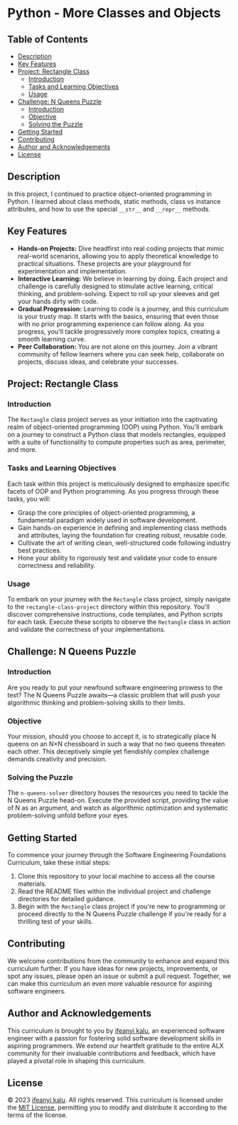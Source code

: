 # Python - More Classes and Objects

## Table of Contents
- [Description](#description)
- [Key Features](#key-features)
- [Project: Rectangle Class](#project-rectangle-class)
  - [Introduction](#introduction)
  - [Tasks and Learning Objectives](#tasks-and-learning-objectives)
  - [Usage](#usage)
- [Challenge: N Queens Puzzle](#challenge-n-queens-puzzle)
  - [Introduction](#introduction)
  - [Objective](#objective)
  - [Solving the Puzzle](#solving-the-puzzle)
- [Getting Started](#getting-started)
- [Contributing](#contributing)
- [Author and Acknowledgements](#author-and-acknowledgements)
- [License](#license)
## Description
In this project, I continued to practice object-oriented programming in Python.
I learned about class methods, static methods, class vs instance attributes, and
how to use the special `__str__` and `__repr__` methods.


## Key Features
- **Hands-on Projects:** Dive headfirst into real coding projects that mimic real-world scenarios, allowing you to apply theoretical knowledge to practical situations. These projects are your playground for experimentation and implementation.
- **Interactive Learning:** We believe in learning by doing. Each project and challenge is carefully designed to stimulate active learning, critical thinking, and problem-solving. Expect to roll up your sleeves and get your hands dirty with code.
- **Gradual Progression:** Learning to code is a journey, and this curriculum is your trusty map. It starts with the basics, ensuring that even those with no prior programming experience can follow along. As you progress, you'll tackle progressively more complex topics, creating a smooth learning curve.
- **Peer Collaboration:** You are not alone on this journey. Join a vibrant community of fellow learners where you can seek help, collaborate on projects, discuss ideas, and celebrate your successes.

## Project: Rectangle Class
### Introduction
The `Rectangle` class project serves as your initiation into the captivating realm of object-oriented programming (OOP) using Python. You'll embark on a journey to construct a Python class that models rectangles, equipped with a suite of functionality to compute properties such as area, perimeter, and more.

### Tasks and Learning Objectives
Each task within this project is meticulously designed to emphasize specific facets of OOP and Python programming. As you progress through these tasks, you will:
- Grasp the core principles of object-oriented programming, a fundamental paradigm widely used in software development.
- Gain hands-on experience in defining and implementing class methods and attributes, laying the foundation for creating robust, reusable code.
- Cultivate the art of writing clean, well-structured code following industry best practices.
- Hone your ability to rigorously test and validate your code to ensure correctness and reliability.

### Usage
To embark on your journey with the `Rectangle` class project, simply navigate to the `rectangle-class-project` directory within this repository. You'll discover comprehensive instructions, code templates, and Python scripts for each task. Execute these scripts to observe the `Rectangle` class in action and validate the correctness of your implementations.

## Challenge: N Queens Puzzle
### Introduction
Are you ready to put your newfound software engineering prowess to the test? The N Queens Puzzle awaits—a classic problem that will push your algorithmic thinking and problem-solving skills to their limits.

### Objective
Your mission, should you choose to accept it, is to strategically place N queens on an N×N chessboard in such a way that no two queens threaten each other. This deceptively simple yet fiendishly complex challenge demands creativity and precision.

### Solving the Puzzle
The `n-queens-solver` directory houses the resources you need to tackle the N Queens Puzzle head-on. Execute the provided script, providing the value of N as an argument, and watch as algorithmic optimization and systematic problem-solving unfold before your eyes.

## Getting Started
To commence your journey through the Software Engineering Foundations Curriculum, take these initial steps:
1. Clone this repository to your local machine to access all the course materials.
2. Read the README files within the individual project and challenge directories for detailed guidance.
3. Begin with the `Rectangle` class project if you're new to programming or proceed directly to the N Queens Puzzle challenge if you're ready for a thrilling test of your skills.

## Contributing
We welcome contributions from the community to enhance and expand this curriculum further. If you have ideas for new projects, improvements, or spot any issues, please open an issue or submit a pull request. Together, we can make this curriculum an even more valuable resource for aspiring software engineers.

## Author and Acknowledgements
This curriculum is brought to you by [ifeanyi kalu](https://www.github.com/fazzy12), an experienced software engineer with a passion for fostering solid software development skills in aspiring programmers. We extend our heartfelt gratitude to the entire ALX community for their invaluable contributions and feedback, which have played a pivotal role in shaping this curriculum.

## License
© 2023 [ifeanyi kalu](https://www.github.com/fazzy12). All rights reserved. This curriculum is licensed under the [MIT License](LICENSE), permitting you to modify and distribute it according to the terms of the license.
